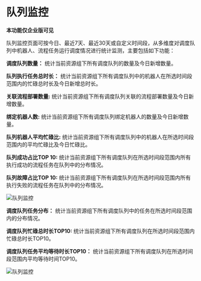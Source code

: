 # 队列监控
**本功能仅企业版可见**

队列监控页面可按今日、最近7天、最近30天或自定义时间段，从多维度对调度队列中机器人、流程任务运行调度情况进行统计监测，主要包括如下功能：



**调度队列数量：** 统计当前资源组下所有调度队列的数量及今日新增数量。

**队列执行任务总时长：** 统计当前资源组下所有调度队列中的机器人在所选时间段范围内的忙碌总时长及今日新增总时长。

**关联流程部署数量:** 统计当前资源组下所有调度队列关联的流程部署数量及今日新增数量。

**绑定机器人数:** 统计当前资源组下所有调度队列绑定机器人的数量及今日新增数量。

**队列机器人平均忙碌比:** 统计当前资源组下所有调度队列中的机器人在所选时间段范围内的平均忙碌比及今日忙碌比。

**队列成功占比TOP 10:** 统计当前资源组下所有调度队列在所选时间段范围内所有执行成功的流程任务在队列中的分布情况。

**队列故障占比TOP 10:** 统计当前资源组下所有调度队列在所选时间段范围内所有执行失败的流程任务在队列中的分布情况。

![队列监控](https://docimages.blob.core.chinacloudapi.cn/images/Console/%E4%BB%AA%E8%A1%A8%E7%9B%98/queuedashboard1.png)


**调度队列任务分布：** 统计当前资源组下所有调度队列中的任务在所选时间段范围内的分布情况。

**调度队列忙碌总时长TOP10:** 统计当前资源组下所有调度队列在所选时间段范围内忙碌总时长TOP10。

**调度队列任务平均等待时长TOP10：** 统计当前资源组下所有调度队列在所选时间段范围内平均等待时间TOP10。

![队列监控](https://docimages.blob.core.chinacloudapi.cn/images/Console/%E4%BB%AA%E8%A1%A8%E7%9B%98/queuedashboard2.png)
